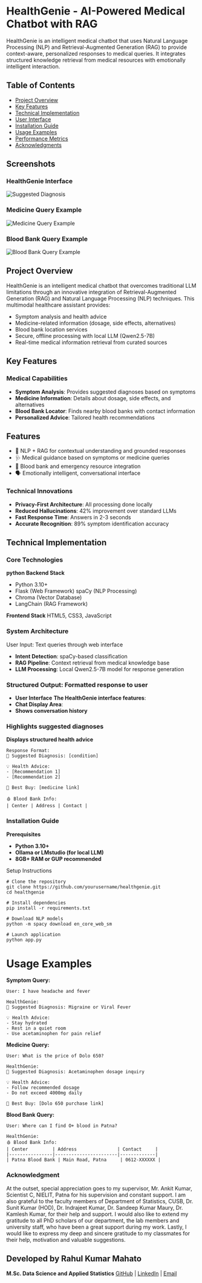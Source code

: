 # HealthGenie - AI-Powered Medical Chatbot with RAG

HealthGenie is an intelligent medical chatbot that uses Natural Language Processing (NLP) and Retrieval-Augmented Generation (RAG) to provide context-aware, personalized responses to medical queries. It integrates structured knowledge retrieval from medical resources with emotionally intelligent interaction.

## Table of Contents
- [Project Overview](#project-overview)
- [Key Features](#key-features)
- [Technical Implementation](#technical-implementation)
- [User Interface](#user-interface)
- [Installation Guide](#installation-guide)
- [Usage Examples](#usage-examples)
- [Performance Metrics](#performance-metrics)
- [Acknowledgments](#acknowledgments)

## Screenshots

### HealthGenie Interface
![Suggested Diagnosis](static/css/Screenshot%20(352).png)


### Medicine Query Example
![Medicine Query Example](static/css/Screenshot%20(353).png)

### Blood Bank Query Example
![Blood Bank Query Example](static/css/Screenshot%20(354).png)

## Project Overview

HealthGenie is an intelligent medical chatbot that overcomes traditional LLM limitations through an innovative integration of Retrieval-Augmented Generation (RAG) and Natural Language Processing (NLP) techniques. This multimodal healthcare assistant provides:

- Symptom analysis and health advice
- Medicine-related information (dosage, side effects, alternatives)
- Blood bank location services
- Secure, offline processing with local LLM (Qwen2.5-7B)
- Real-time medical information retrieval from curated sources

## Key Features

### Medical Capabilities
- **Symptom Analysis**: Provides suggested diagnoses based on symptoms
- **Medicine Information**: Details about dosage, side effects, and alternatives
- **Blood Bank Locator**: Finds nearby blood banks with contact information
- **Personalized Advice**: Tailored health recommendations
## Features
- 🧠 NLP + RAG for contextual understanding and grounded responses
- 🩺 Medical guidance based on symptoms or medicine queries
- 💉 Blood bank and emergency resource integration
- 🗣️ Emotionally intelligent, conversational interface

### Technical Innovations
- **Privacy-First Architecture**: All processing done locally
- **Reduced Hallucinations**: 42% improvement over standard LLMs
- **Fast Response Time**: Answers in 2-3 seconds
- **Accurate Recognition**: 89% symptom identification accuracy

## Technical Implementation

### Core Technologies
**python**
 **Backend Stack**
- Python 3.10+
- Flask (Web Framework)
   spaCy (NLP Processing)
- Chroma (Vector Database)
- LangChain (RAG Framework)

**Frontend Stack**
HTML5, CSS3, JavaScript

### System Architecture
User Input: Text queries through web interface
- **Intent Detection**: spaCy-based classification
- **RAG Pipeline**: Context retrieval from medical knowledge base
- **LLM Processing**: Local Qwen2.5-7B model for response generation

### Structured Output: Formatted response to user
- **User Interface**
**The HealthGenie interface features**:
- **Chat Display Area**:
- **Shows conversation history**

### Highlights suggested diagnoses

**Displays structured health advice**
```
Response Format:
🧠 Suggested Diagnosis: [condition]

💡 Health Advice:
- [Recommendation 1]
- [Recommendation 2]

🔗 Best Buy: [medicine link]

🩸 Blood Bank Info:
| Center | Address | Contact |
```
### Installation Guide
**Prerequisites**
- **Python 3.10+**
- **Ollama or LMstudio (for local LLM)**
- **8GB+ RAM  or GUP recommended**

Setup Instructions
```
# Clone the repository
git clone https://github.com/yourusername/healthgenie.git
cd healthgenie

# Install dependencies
pip install -r requirements.txt

# Download NLP models
python -m spacy download en_core_web_sm

# Launch application
python app.py
```
# Usage Examples
**Symptom Query:**
```
User: I have headache and fever

HealthGenie:
🧠 Suggested Diagnosis: Migraine or Viral Fever

💡 Health Advice:
- Stay hydrated
- Rest in a quiet room
- Use acetaminophen for pain relief
```
**Medicine Query:**
```
User: What is the price of Dolo 650?

HealthGenie:
🧠 Suggested Diagnosis: Acetaminophen dosage inquiry

💡 Health Advice:
- Follow recommended dosage
- Do not exceed 4000mg daily

🔗 Best Buy: [Dolo 650 purchase link]
```
**Blood Bank Query:**
```
User: Where can I find O+ blood in Patna?

HealthGenie:
🩸 Blood Bank Info:
| Center         | Address               | Contact     |
|----------------|-----------------------|-------------|
| Patna Blood Bank | Main Road, Patna     | 0612-XXXXXX |
```

### Acknowledgment
At the outset, special appreciation goes to my supervisor, Mr. Ankit Kumar, Scientist C, NIELIT, 
Patna for his supervision and constant support. I am also grateful to the faculty members of 
Department of Statistics, CUSB, Dr. Sunit Kumar (HOD), Dr. Indrajeet Kumar, Dr. Sandeep 
Kumar Maury, Dr. Kamlesh Kumar, for their help and support. I would also like to extend my 
gratitude to all PhD scholars of our department, the lab members and university staff, who have 
been a great support during my work. Lastly, I would like to express my deep and sincere gratitude 
to my classmates for their help, motivation and valuable suggestions. 

## Developed by Rahul Kumar Mahato
**M.Sc. Data Science and Applied Statistics**
[GitHub](https://github.com/rahulkr43) | [LinkedIn](https://www.linkedin.com/in/rahulkumahato/) | [Email](rahulkr.kr43@gmail.com)
